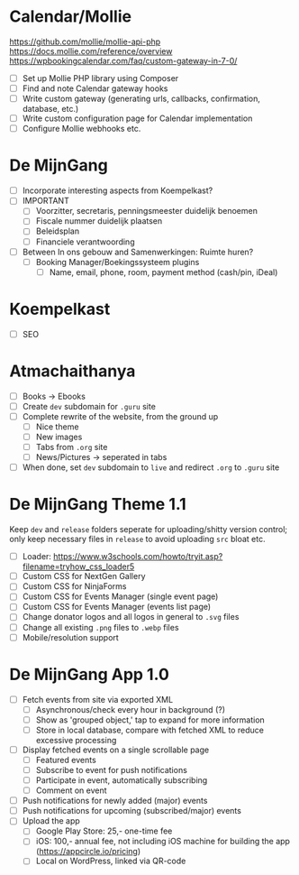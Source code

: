 # Calendar/Mollie
https://github.com/mollie/mollie-api-php
https://docs.mollie.com/reference/overview
https://wpbookingcalendar.com/faq/custom-gateway-in-7-0/
- [ ] Set up Mollie PHP library using Composer
- [ ] Find and note Calendar gateway hooks
- [ ] Write custom gateway (generating urls, callbacks, confirmation, database, etc.)
- [ ] Write custom configuration page for Calendar implementation
- [ ] Configure Mollie webhooks etc.
# De MijnGang
- [ ] Incorporate interesting aspects from Koempelkast?
- [ ] IMPORTANT
	- [ ] Voorzitter, secretaris, penningsmeester duidelijk benoemen
	- [ ] Fiscale nummer duidelijk plaatsen
	- [ ] Beleidsplan
	- [ ] Financiele verantwoording
- [ ] Between In ons gebouw and Samenwerkingen: Ruimte huren?
	- [ ] Booking Manager/Boekingssysteem plugins
		- [ ] Name, email, phone, room, payment method (cash/pin, iDeal)
# Koempelkast
- [ ] SEO
# Atmachaithanya
- [ ] Books -> Ebooks
- [ ] Create `dev` subdomain for `.guru` site
- [ ] Complete rewrite of the website, from the ground up
	- [ ] Nice theme
	- [ ] New images
	- [ ] Tabs from `.org` site
	- [ ] News/Pictures -> seperated in tabs
- [ ] When done, set `dev` subdomain to `live` and redirect `.org` to `.guru` site
# De MijnGang Theme 1.1
Keep `dev` and `release` folders seperate for uploading/shitty version control; only keep necessary files in `release` to avoid uploading `src` bloat etc.
- [ ] Loader: https://www.w3schools.com/howto/tryit.asp?filename=tryhow_css_loader5
- [ ] Custom CSS for NextGen Gallery
- [ ] Custom CSS for NinjaForms
- [ ] Custom CSS for Events Manager (single event page)
- [ ] Custom CSS for Events Manager (events list page)
- [ ] Change donator logos and all logos in general to `.svg` files
- [ ] Change all existing `.png` files to `.webp` files
- [ ] Mobile/resolution support
# De MijnGang App 1.0
- [ ] Fetch events from site via exported XML
	- [ ] Asynchronous/check every hour in background (?)
	- [ ] Show as 'grouped object,' tap to expand for more information
	- [ ] Store in local database, compare with fetched XML to reduce excessive processing
- [ ] Display fetched events on a single scrollable page
	- [ ] Featured events
	- [ ] Subscribe to event for push notifications
	- [ ] Participate in event, automatically subscribing
	- [ ] Comment on event
- [ ] Push notifications for newly added (major) events
- [ ] Push notifications for upcoming (subscribed/major) events
- [ ] Upload the app
	- [ ] Google Play Store: 25,- one-time fee
	- [ ] iOS: 100,- annual fee, not including iOS machine for building the app (https://appcircle.io/pricing)
	- [ ] Local on WordPress, linked via QR-code